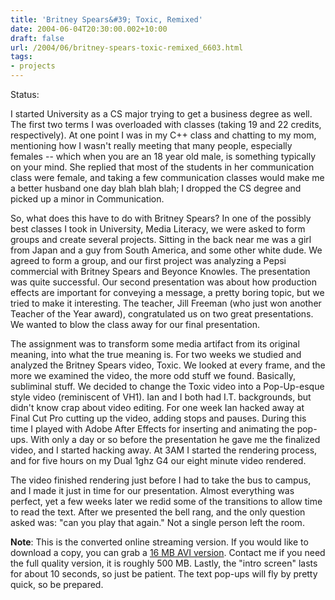 ```yaml
---
title: 'Britney Spears&#39; Toxic, Remixed'
date: 2004-06-04T20:30:00.002+10:00
draft: false
url: /2004/06/britney-spears-toxic-remixed_6603.html
tags: 
- projects
---
```


Status:  
  

I started University as a CS major trying to get a business degree as well. The first two terms I was overloaded with classes (taking 19 and 22 credits, respectively). At one point I was in my C++ class and chatting to my mom, mentioning how I wasn't really meeting that many people, especially females -- which when you are an 18 year old male, is something typically on your mind. She replied that most of the students in her communication class were female, and taking a few communication classes would make me a better husband one day blah blah blah; I dropped the CS degree and picked up a minor in Communication.

So, what does this have to do with Britney Spears? In one of the possibly best classes I took in University, Media Literacy, we were asked to form groups and create several projects. Sitting in the back near me was a girl from Japan and a guy from South America, and some other white dude. We agreed to form a group, and our first project was analyzing a Pepsi commercial with Britney Spears and Beyonce Knowles. The presentation was quite successful. Our second presentation was about how production effects are important for conveying a message, a pretty boring topic, but we tried to make it interesting. The teacher, Jill Freeman (who just won another Teacher of the Year award), congratulated us on two great presentations. We wanted to blow the class away for our final presentation.

The assignment was to transform some media artifact from its original meaning, into what the true meaning is. For two weeks we studied and analyzed the Britney Spears video, Toxic. We looked at every frame, and the more we examined the video, the more odd stuff we found. Basically, subliminal stuff. We decided to change the Toxic video into a Pop-Up-esque style video (reminiscent of VH1). Ian and I both had I.T. backgrounds, but didn't know crap about video editing. For one week Ian hacked away at Final Cut Pro cutting up the video, adding stops and pauses. During this time I played with Adobe After Effects for inserting and animating the pop-ups. With only a day or so before the presentation he gave me the finalized video, and I started hacking away. At 3AM I started the rendering process, and for five hours on my Dual 1ghz G4 our eight minute video rendered.

The video finished rendering just before I had to take the bus to campus, and I made it just in time for our presentation. Almost everything was perfect, yet a few weeks later we redid some of the transitions to allow time to read the text. After we presented the bell rang, and the only question asked was: "can you play that again." Not a single person left the room.

**Note**: This is the converted online streaming version. If you would like to download a copy, you can grab a [16 MB AVI version](http://media.kelvinism.com/movies/spearstoxic.avi). Contact me if you need the full quality version, it is roughly 500 MB. Lastly, the "intro screen" lasts for about 10 seconds, so just be patient. The text pop-ups will fly by pretty quick, so be prepared.
